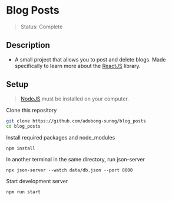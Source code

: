 # Blog Posts
> Status: Complete

## Description
* A small project that allows you to post and delete blogs. Made specifically to learn more about the [ReactJS](https://reactjs.org) library.

## Setup
> [NodeJS](https://nodejs.org) must be installed on your computer.

Clone this repository
```bash
git clone https://github.com/adobong-sunog/blog_posts
cd blog_posts
```
Install required packages and node_modules
```
npm install
```
In another terminal in the same directory, run json-server
```
npx json-server --watch data/db.json --port 8000
```
Start development server
```
npm run start
```
